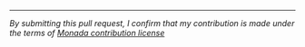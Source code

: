 

----
*By submitting this pull request, I confirm that my contribution is made under the terms of [Monada contribution license](https://docs.winglang.io/terms-and-policies/contribution-license.html)*
